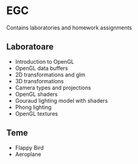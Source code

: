 # EGC
Contains laboratories and homework assignments
## Laboratoare
* Introduction to OpenGL
* OpenGL data buffers
* 2D transformations and glm
* 3D transformations
* Camera types and projections
* OpenGL shaders
* Gouraud lighting model with shaders
* Phong lighting
* OpenGL textures
## Teme
* Flappy Bird
* Aeroplane
